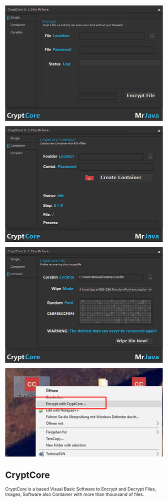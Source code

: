 
![CryptCore](https://github.com/MrJava88/CryptCore/blob/master/prev1.png)

![CryptCore](https://github.com/MrJava88/CryptCore/blob/master/prev2.png)

![CryptCore](https://github.com/MrJava88/CryptCore/blob/master/prev3.png)

![CryptCore](https://github.com/MrJava88/CryptCore/blob/master/prev4.png)
# CryptCore
CryptCore is a based Visual Basic Software to Encrypt and Decrypt Files, Images, Software also Container with more than thounsand of files.
